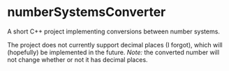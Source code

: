 # numberSystemsConverter
A short C++ project implementing conversions between number systems.

The project does not currently support decimal places (I forgot), which will (hopefully) be implemented in the future.
_Note:_ the converted number will not change whether or not it has decimal places.
